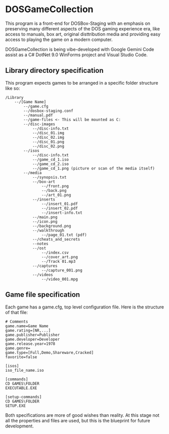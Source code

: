 # DOSGameCollection

This program is a front-end for DOSBox-Staging with an emphasis on preserving many different aspects of the DOS gaming experience era, like access to manuals, box art, original disttribution media and providing easy access to playing the game on a modern computer.

DOSGameCollection is being vibe-developed with Google Gemini Code assist as a C# DotNet 9.0 WinForms project and Visual Studio Code.

## Library directory specification

This program expects games to be arranged in a specific folder structure like so:

```
/Library
    --/[Game Name]
        --/game.cfg
        --/dosbox-staging.conf
        --/manual.pdf
        --/game-files <- This will be mounted as C:
        --/disc-images
            --/disc-info.txt
            --/disc_01.img
            --/disc_02.img
            --/disc_01.png
            --/disc_02.png
        --/isos
            --/disc-info.txt
            --/game_cd_1.iso
            --/game_cd_2.iso
            --/game_cd_1.png (picture or scan of the media itself)
        --/media
            --/synopsis.txt
            --/box-art
                --/front.png
                --/back.png
                --/art_01.png
            --/inserts
                --/insert_01.pdf
                --/insert_02.pdf
                --/insert-info.txt
            --/main.png
            --/icon.png
            --/background.png
            --/walkthrough
                --/page_01.txt (pdf)
            --/cheats_and_secrets
            --notes
            --/ost
                --/index.csv
                --/cover_art.png
                --/Track 01.mp3
            --/captures
                --/capture_001.png
            --/videos
                --/video_001.mpg
```

## Game file specification

Each game has a game.cfg, top level configuration file. Here is the structure of that file:

```
# Comments
game.name=Game Name
game.rating=[NR,...]
game.publisher=Publisher
game.developer=Developer
game.release.year=1978
game.genre=
game.type=[Full,Demo,Shareware,Cracked]
favorite=false

[isos]
iso_file_name.iso

[commands]
CD GAMES\FOLDER
EXECUTABLE.EXE

[setup-commands]
CD GAMES\FOLDER
SETUP.EXE
```

Both specifications are more of good wishes than reality. At this stage not all the properties and files are used, but this is the blueprint for future development.

